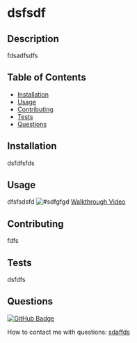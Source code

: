 # dsfsdf

## Description
  
fdsadfsdfs
  
## Table of Contents

- [Installation](#installation)
- [Usage](#usage)
- [Contributing](#contributing)
- [Tests](#tests)
- [Questions](#questions)

## Installation
  
dsfdfsfds
  
## Usage
  
dfsfsdsfd
![#sdfgfgd](ffsdg)
[Walkthrough Video](undefined)
  
## Contributing

fdfs

## Tests

dsfdfs

## Questions

[![GitHub Badge](https://img.shields.io/badge/sadffd-content?logo=github)](https://github.com//sadffd)

How to contact me with questions:
[sdaffds](sdaffds)
